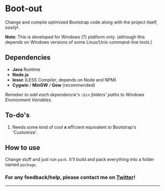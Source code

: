 Boot-out
========
Change and compile optimized Bootstrap code along with the project itself, _easily_!.

**Note**: This is developed for Windows (7) platform only. (although this depends on Windows versions of some Linux/Unix command-line tools.)

Dependencies
------------
* 	**Java** Runtime
* 	**Node.js**
* 	**lessc** (LESS Compiler, depends on Node and NPM)
* 	**Cygwin** / **MinGW** / **Gow** (recommended)

_Remeber to add each dependencie's `\bin` folders' paths to Windows Environment Variables._

To-do's
-------
1. Needs some kind of cool **x** efficient equivalent to Bootstrap's 'Customize'.

How to use
----------
Change stuff and just run `pack`. It'll build and pack everything into a folder named `package`.

### For any feedback/help, please contact me on [Twitter](https://twitter.com/TheShayn)!

* * *
